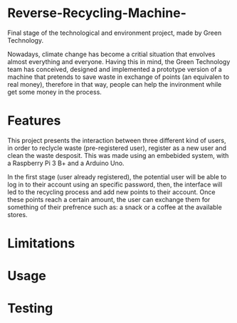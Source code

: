 # Reverse-Recycling-Machine-
Final stage of the technological and environment project, made by Green Technology.   


Nowadays, climate change has become a critial situation that envolves almost everything and everyone. Having this in mind, the Green Technology team has conceived, designed and implemented a prototype version of a machine that pretends to save waste in exchange of points (an equivalen to real money), therefore in that way, people can help the invironment while get some money in the process.

# Features
This project presents the interaction between three different kind of users, in order to reclycle waste (pre-registered user), register as a new user and clean the waste desposit. This was made using an embebided system, with a Raspberry Pi 3 B+ and a Arduino Uno. 

In the first stage (user already registered), the potential user will be able to log in to their account using an specific password, then, the interface will led to the recycling process and add new points to their account. Once these points reach a certain amount, the user can exchange them for something of their prefrence such as: a snack or a coffee at the available stores. 



# Limitations 

# Usage

# Testing
